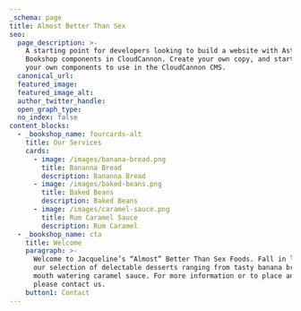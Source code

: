 ```yaml
---
_schema: page
title: Almost Better Than Sex
seo:
  page_description: >-
    A starting point for developers looking to build a website with Astro, using
    Bookshop components in CloudCannon. Create your own copy, and start creating
    your own components to use in the CloudCannon CMS.
  canonical_url:
  featured_image:
  featured_image_alt:
  author_twitter_handle:
  open_graph_type:
  no_index: false
content_blocks:
  - _bookshop_name: fourcards-alt
    title: Our Services
    cards:
      - image: /images/banana-bread.png
        title: Bananna Bread
        description: Bananna Bread
      - image: /images/baked-beans.png
        title: Baked Beans
        description: Baked Beans
      - image: /images/caramel-sauce.png
        title: Rum Caramel Sauce
        description: Rum Caramel
  - _bookshop_name: cta
    title: Welcome
    paragraph: >-
      Welcome to Jacqueline’s “Almost” Better Than Sex Foods. Fall in love with
      our selection of delectable desserts ranging from tasty banana bread to
      mouth watering caramel sauce. For more information or to place an order
      please contact us.
    button1: Contact
---
```

